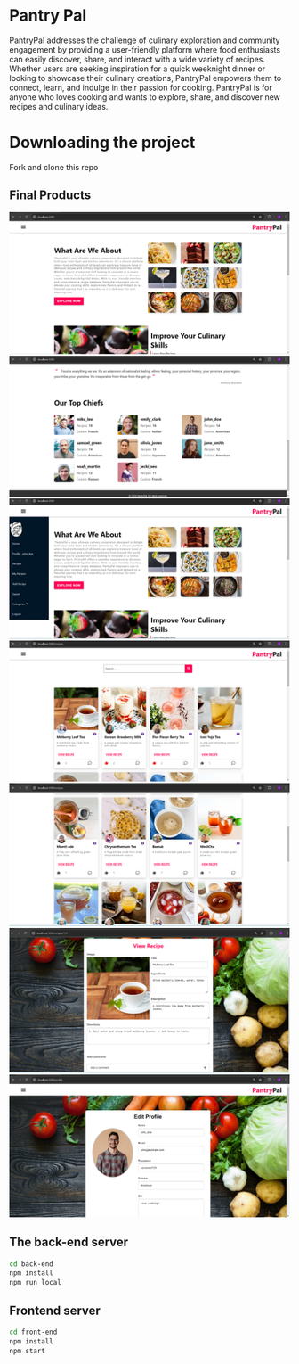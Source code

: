 # Pantry Pal

PantryPal addresses the challenge of culinary exploration and community engagement by providing a user-friendly platform where food enthusiasts can easily discover, share, and interact with a wide variety of recipes. Whether users are seeking inspiration for a quick weeknight dinner or looking to showcase their culinary creations, PantryPal empowers them to connect, learn, and indulge in their passion for cooking. PantryPal is for anyone who loves cooking and wants to explore, share, and discover new recipes and culinary ideas.

# Downloading the project

Fork and clone this repo

## Final Products


!["Screenshort of home1"](https://github.com/arpipatel-ap/PantryPal/blob/main/docs/home1.png)
!["Screenshort of home2"](https://github.com/arpipatel-ap/PantryPal/blob/main/docs/home2.png)
!["Screenshort of home_sidebar"](https://github.com/arpipatel-ap/PantryPal/blob/main/docs/home-sidebar.png)
!["Screenshort of  recipes1"](https://github.com/arpipatel-ap/PantryPal/blob/main/docs/recipes1.png)
!["Screenshort of recipes2"](https://github.com/arpipatel-ap/PantryPal/blob/main/docs/recipes2.png)
!["Screenshort of  view"](https://github.com/arpipatel-ap/PantryPal/blob/main/docs/view.png)
!["Screenshort of profile"](https://github.com/arpipatel-ap/PantryPal/blob/main/docs/profile.png)



## The back-end server

```sh
cd back-end
npm install
npm run local
```

## Frontend server

```sh
cd front-end
npm install
npm start
```


